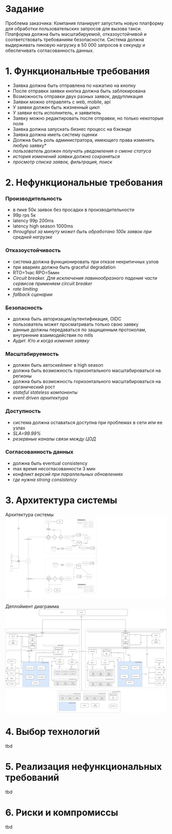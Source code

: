 
# Задание
Проблема заказчика:
Компания планирует запустить новую платформу для обработки пользовательских запросов для вызова такси. Платформа должна быть масштабируемой, отказоустойчивой и соответствовать требованиям безопасности. Система должна выдерживать пиковую нагрузку в 50 000 запросов в секунду и обеспечивать согласованность данных.

# 1. Функциональные требования
* Заявка должна быть отправлена по нажатию на кнопку
* После отправки заявки кнопка должна быть заблокирована
* Возможность отправки двух разных заявок, дедупликация
* Заявки можно отправлять с web, mobile, api
* У заявки должен быть жизненный цикл
* У заявки есть исполнитель, и заявитель
* Заявку можно редактировать после отправки, но только некоторые поля
* Заявка должна запускать бизнес процесс на бэкэнде
* Заявка должна иметь систему оценки
* Должна быть роль администратора, имеющего права изменять любую заявку*
* *пользователь должен получать уведомления о смене статуса*
* *история изменений заявки должна сохраняться*
* *просмотр списка заявок, фильтрация, поиск*

# 2. Нефункциональные требования
### Производительность
* в пике 50к заявок без просадки в производительности
* 99p rps 5к
* latency 99p 200ms
* latency high season 1000ms
* *throughput за минуту может быть обработано 100к заявок при средней нагрузке*
### Отказоустойчивость
* система должна функционировать при отказе некритичных узлов
* при авариях должна быть graceful degradation
* RTO=1час RPO=5мин
* *Circuit breaker. Для исключения лавинообразного падения части сервисов применяем circuit breaker*
* *rate limiting*
* *fallback сценарии*
### Безопасность
* должна быть авторизация/аутентификация, OIDC
* пользователь может просматривать только свою заявку
* данные должны передаваться по защищенным протоколам, внутренние взаимодействия по mtls
* *Аудит. Кто и когда изменил заявку*
### Масштабируемость
* должен быть автоскейлинг в high season
* должна быть возможность горизонтального масштабироваться на регионы
* должна быть возможность горизонтального масштабироваться на органический рост
* *stateful stateless компоненты*
* *event driven архитектура*
### Доступность
* система должна оставаться доступна при проблемах в сети или ее узлах
* *SLA=99.99%*
* *резервные каналы связи между ЦОД*
### Согласованность данных
* должна быть eventual consistency
* max время несогласованности 3 мин
* *конфликт версий при параллельных обновлениях*
* *где нужна strong consistency*

# 3. Архитектура системы

Архитектура системы
![Архитектура](https://github.com/serjteplov/system-design/blob/5e495cb6f1ee95aff7ac2c6b11e54f3ea0916b90/dz7%20-%20final%20project/arch.jpg)

Деплоймент диаграмма
![Развертывание](https://github.com/serjteplov/system-design/blob/5e495cb6f1ee95aff7ac2c6b11e54f3ea0916b90/dz7%20-%20final%20project/dep.jpg)

# 4. Выбор технологий

tbd

# 5. Реализация нефункциональных требований

tbd

# 6. Риски и компромиссы

tbd
